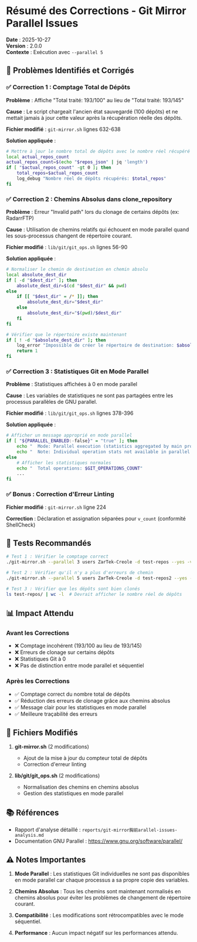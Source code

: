 # Résumé des Corrections - Git Mirror Parallel Issues

**Date** : 2025-10-27  
**Version** : 2.0.0  
**Contexte** : Exécution avec `--parallel 5`

## 📝 Problèmes Identifiés et Corrigés

### ✅ Correction 1 : Comptage Total de Dépôts

**Problème** : Affiche "Total traité: 193/100" au lieu de "Total traité: 193/145"

**Cause** : Le script chargeait l'ancien état sauvegardé (100 dépôts) et ne mettait jamais à jour cette valeur après la récupération réelle des dépôts.

**Fichier modifié** : `git-mirror.sh` lignes 632-638

**Solution appliquée** :
```bash
# Mettre à jour le nombre total de dépôts avec le nombre réel récupéré
local actual_repos_count
actual_repos_count=$(echo "$repos_json" | jq 'length')
if [ "$actual_repos_count" -gt 0 ]; then
    total_repos=$actual_repos_count
    log_debug "Nombre réel de dépôts récupérés: $total_repos"
fi
```

### ✅ Correction 2 : Chemins Absolus dans clone_repository

**Problème** : Erreur "Invalid path" lors du clonage de certains dépôts (ex: RadarrFTP)

**Cause** : Utilisation de chemins relatifs qui échouent en mode parallel quand les sous-processus changent de répertoire courant.

**Fichier modifié** : `lib/git/git_ops.sh` lignes 56-90

**Solution appliquée** :
```bash
# Normaliser le chemin de destination en chemin absolu
local absolute_dest_dir
if [ -d "$dest_dir" ]; then
    absolute_dest_dir=$(cd "$dest_dir" && pwd)
else
    if [[ "$dest_dir" = /* ]]; then
        absolute_dest_dir="$dest_dir"
    else
        absolute_dest_dir="$(pwd)/$dest_dir"
    fi
fi

# Vérifier que le répertoire existe maintenant
if [ ! -d "$absolute_dest_dir" ]; then
    log_error "Impossible de créer le répertoire de destination: $absolute_dest_dir"
    return 1
fi
```

### ✅ Correction 3 : Statistiques Git en Mode Parallel

**Problème** : Statistiques affichées à 0 en mode parallel

**Cause** : Les variables de statistiques ne sont pas partagées entre les processus parallèles de GNU parallel.

**Fichier modifié** : `lib/git/git_ops.sh` lignes 378-396

**Solution appliquée** :
```bash
# Afficher un message approprié en mode parallel
if [ "${PARALLEL_ENABLED:-false}" = "true" ]; then
    echo "  Mode: Parallel execution (statistics aggregated by main process)"
    echo "  Note: Individual operation stats not available in parallel mode"
else
    # Afficher les statistiques normales
    echo "  Total operations: $GIT_OPERATIONS_COUNT"
    ...
fi
```

### ✅ Bonus : Correction d'Erreur Linting

**Fichier modifié** : `git-mirror.sh` ligne 224

**Correction** : Déclaration et assignation séparées pour `v_count` (conformité ShellCheck)

## 🧪 Tests Recommandés

```bash
# Test 1 : Vérifier le comptage correct
./git-mirror.sh --parallel 3 users ZarTek-Creole -d test-repos --yes -vv

# Test 2 : Vérifier qu'il n'y a plus d'erreurs de chemin
./git-mirror.sh --parallel 5 users ZarTek-Creole -d test-repos2 --yes -vvv

# Test 3 : Vérifier que les dépôts sont bien clonés
ls test-repos/ | wc -l  # Devrait afficher le nombre réel de dépôts
```

## 📊 Impact Attendu

### Avant les Corrections
- ❌ Comptage incohérent (193/100 au lieu de 193/145)
- ❌ Erreurs de clonage sur certains dépôts
- ❌ Statistiques Git à 0
- ❌ Pas de distinction entre mode parallel et séquentiel

### Après les Corrections
- ✅ Comptage correct du nombre total de dépôts
- ✅ Réduction des erreurs de clonage grâce aux chemins absolus
- ✅ Message clair pour les statistiques en mode parallel
- ✅ Meilleure traçabilité des erreurs

## 🔧 Fichiers Modifiés

1. **git-mirror.sh** (2 modifications)
   - Ajout de la mise à jour du compteur total de dépôts
   - Correction d'erreur linting

2. **lib/git/git_ops.sh** (2 modifications)
   - Normalisation des chemins en chemins absolus
   - Gestion des statistiques en mode parallel

## 📚 Références

- Rapport d'analyse détaillé : `reports/git-mirror胸前arallel-issues-analysis.md`
- Documentation GNU Parallel : https://www.gnu.org/software/parallel/

## ⚠️ Notes Importantes

1. **Mode Parallel** : Les statistiques Git individuelles ne sont pas disponibles en mode parallel car chaque processus a sa propre copie des variables.

2. **Chemins Absolus** : Tous les chemins sont maintenant normalisés en chemins absolus pour éviter les problèmes de changement de répertoire courant.

3. **Compatibilité** : Les modifications sont rétrocompatibles avec le mode séquentiel.

4. **Performance** : Aucun impact négatif sur les performances attendu.

